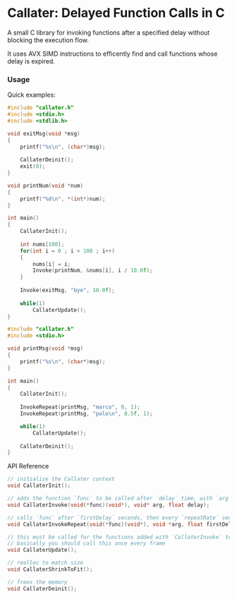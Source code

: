# Callater: Delayed Function Calls in C

A small C library for invoking functions after a specified delay without blocking the execution flow.

It uses AVX SIMD instructions to efficently find and call functions whose delay is expired.

### Usage

Quick examples:

```C
#include "callater.h"
#include <stdio.h>
#include <stdlib.h>

void exitMsg(void *msg)
{
    printf("%s\n", (char*)msg);
    
    CallaterDeinit();
    exit(0);
}

void printNum(void *num)
{
    printf("%d\n", *(int*)num);
}

int main()
{
    CallaterInit();
    
    int nums[100];
    for(int i = 0 ; i < 100 ; i++)
    {
        nums[i] = i;
        Invoke(printNum, &nums[i], i / 10.0f);
    }
    
    Invoke(exitMsg, "bye", 10.0f);
    
    while(1)
        CallaterUpdate();
}
```

```C
#include "callater.h"
#include <stdio.h>

void printMsg(void *msg)
{
    printf("%s\n", (char*)msg);
}

int main()
{
    CallaterInit();
    
    InvokeRepeat(printMsg, "marco", 0, 1);
    InvokeRepeat(printMsg, "polo\n", 0.5f, 1);

    while(1)
        CallaterUpdate();
    
    CallaterDeinit();
}
```

API Reference

```C
// initialize the Callater context
void CallaterInit();

// adds the function `func` to be called after `delay` time, with `arg` passed to it
void CallaterInvoke(void(*func)(void*), void* arg, float delay);

// calls `func` after `firstDelay` seconds, then every `repeatRate` seconds
void CallaterInvokeRepeat(void(*func)(void*), void *arg, float firstDelay, float repeatRate);

// this must be called for the functions added with `CallaterInvoke` to actually get invoked
// basically you should call this once every frame
void CallaterUpdate();

// realloc to match size
void CallaterShrinkToFit();

// frees the memory
void CallaterDeinit();
```
